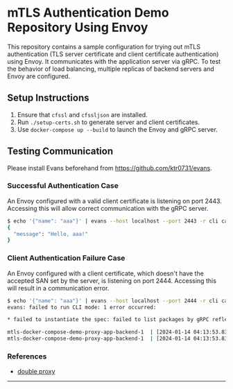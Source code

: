 # mTLS Authentication Demo Repository Using Envoy

This repository contains a sample configuration for trying out mTLS authentication (TLS server certificate and client certificate authentication) using Envoy. It communicates with the application server via gRPC. To test the behavior of load balancing, multiple replicas of backend servers and Envoy are configured.

## Setup Instructions

1. Ensure that `cfssl` and `cfssljson` are installed.
2. Run `./setup-certs.sh` to generate server and client certificates.
3. Use `docker-compose up --build` to launch the Envoy and gRPC server.

## Testing Communication

Please install Evans beforehand from <https://github.com/ktr0731/evans>.

### Successful Authentication Case

An Envoy configured with a valid client certificate is listening on port 2443. Accessing this will allow correct communication with the gRPC server.

```bash
$ echo '{"name": "aaa"}' | evans --host localhost --port 2443 -r cli call SayHello
{
  "message": "Hello, aaa!"
}
```

### Client Authentication Failure Case

An Envoy configured with a client certificate, which doesn't have the accepted SAN set by the server, is listening on port 2444. Accessing this will result in a communication error.

```bash
$ echo '{"name": "aaa"}' | evans --host localhost --port 2444 -r cli call SayHello
evans: failed to run CLI mode: 1 error occurred:

* failed to instantiate the spec: failed to list packages by gRPC reflection: failed to list services from reflection enabled gRPC server: rpc error: code = Unavailable desc = connection error: desc = "error reading server preface: EOF"
```

```bash
mtls-docker-compose-demo-proxy-app-backend-1  | [2024-01-14 04:13:53.836][30][debug][connection] [source/extensions/transport_sockets/tls/cert_validator/default_validator.cc:248] verify cert failed: SAN matcher
mtls-docker-compose-demo-proxy-app-backend-1  | [2024-01-14 04:13:53.837][30][debug][connection] [source/extensions/transport_sockets/tls/ssl_socket.cc:241] [Tags: "ConnectionId":"2"] remote address:172.20.0.4:58824,TLS_error:|268435581:SSL routines:OPENSSL_internal:CERTIFICATE_VERIFY_FAILED:TLS_error_end
```

### References

- [double proxy](https://github.com/envoyproxy/envoy/tree/main/examples/double-proxy)

---
